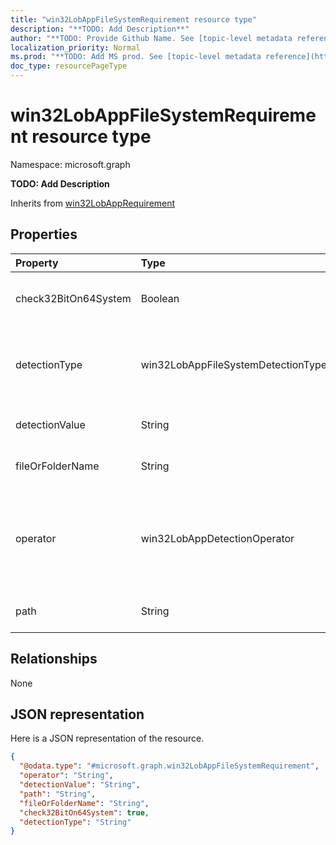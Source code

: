 ```yaml
---
title: "win32LobAppFileSystemRequirement resource type"
description: "**TODO: Add Description**"
author: "**TODO: Provide Github Name. See [topic-level metadata reference](https://msgo.azurewebsites.net/add/document/guidelines/metadata.html#topic-level-metadata)**"
localization_priority: Normal
ms.prod: "**TODO: Add MS prod. See [topic-level metadata reference](https://msgo.azurewebsites.net/add/document/guidelines/metadata.html#topic-level-metadata)**"
doc_type: resourcePageType
---
```


# win32LobAppFileSystemRequirement resource type


Namespace: microsoft.graph

**TODO: Add Description**


Inherits from [win32LobAppRequirement](../resources/win32lobapprequirement.md)

## Properties
|Property|Type|Description|
|:---|:---|:---|
|check32BitOn64System|Boolean|A value indicating whether this file or folder is for checking 32-bit app on 64-bit system|
|detectionType|win32LobAppFileSystemDetectionType|The file system detection type. Possible values are: `notConfigured`, `exists`, `modifiedDate`, `createdDate`, `version`, `sizeInMB`, `doesNotExist`.|
|detectionValue|String|The detection value Inherited from [win32LobAppRequirement](../resources/win32lobapprequirement.md)|
|fileOrFolderName|String|The file or folder name to detect Win32 Line of Business (LoB) app|
|operator|win32LobAppDetectionOperator|The operator for detection Inherited from [win32LobAppRequirement](../resources/win32lobapprequirement.md). Possible values are: `notConfigured`, `equal`, `notEqual`, `greaterThan`, `greaterThanOrEqual`, `lessThan`, `lessThanOrEqual`.|
|path|String|The file or folder path to detect Win32 Line of Business (LoB) app|

## Relationships
None

## JSON representation
Here is a JSON representation of the resource.
<!-- {
  "blockType": "resource",
  "@odata.type": "microsoft.graph.win32LobAppFileSystemRequirement"
}
-->
``` json
{
  "@odata.type": "#microsoft.graph.win32LobAppFileSystemRequirement",
  "operator": "String",
  "detectionValue": "String",
  "path": "String",
  "fileOrFolderName": "String",
  "check32BitOn64System": true,
  "detectionType": "String"
}
```

